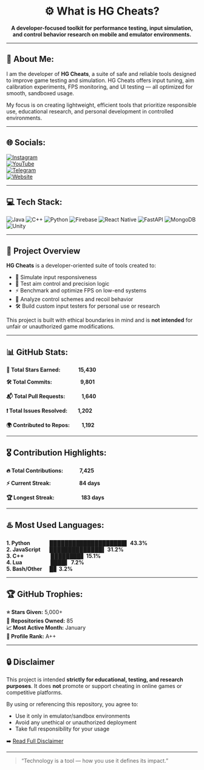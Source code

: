 <h1 align="center">⚙️ What is HG Cheats?</h1>
<p align="center"><b>A developer-focused toolkit for performance testing, input simulation, and control behavior research on mobile and emulator environments.</b></p>

---

## 💫 About Me:
I am the developer of **HG Cheats**, a suite of safe and reliable tools designed to improve game testing and simulation. HG Cheats offers input tuning, aim calibration experiments, FPS monitoring, and UI testing — all optimized for smooth, sandboxed usage.

My focus is on creating lightweight, efficient tools that prioritize responsible use, educational research, and personal development in controlled environments.

---

## 🌐 Socials:
[![Instagram](https://img.shields.io/badge/Instagram-%23E4405F.svg?logo=Instagram&logoColor=white)](https://instagram.com/HGCheatsAdmin)  
[![YouTube](https://img.shields.io/badge/YouTube-%23FF0000.svg?logo=YouTube&logoColor=white)](https://youtube.com/@HGCheatsAdmin)  
[![Telegram](https://img.shields.io/badge/Telegram-2CA5E0?logo=telegram&logoColor=white)](https://t.me/HGCheatsAdmin)  
[![Website](https://img.shields.io/badge/hgcheats.online-000000?logo=google-chrome&logoColor=white)](https://hgcheats.online)

---

## 💻 Tech Stack:
![Java](https://img.shields.io/badge/java-%23ED8B00.svg?style=for-the-badge&logo=openjdk&logoColor=white) 
![C++](https://img.shields.io/badge/c++-%2300599C.svg?style=for-the-badge&logo=c%2B%2B&logoColor=white) 
![Python](https://img.shields.io/badge/python-3670A0?style=for-the-badge&logo=python&logoColor=ffdd54) 
![Firebase](https://img.shields.io/badge/firebase-%23039BE5.svg?style=for-the-badge&logo=firebase) 
![React Native](https://img.shields.io/badge/react_native-%2320232a.svg?style=for-the-badge&logo=react&logoColor=%2361DAFB) 
![FastAPI](https://img.shields.io/badge/FastAPI-005571?style=for-the-badge&logo=fastapi) 
![MongoDB](https://img.shields.io/badge/MongoDB-%234ea94b.svg?style=for-the-badge&logo=mongodb&logoColor=white) 
![Unity](https://img.shields.io/badge/unity-%23000000.svg?style=for-the-badge&logo=unity&logoColor=white)

---

## 🚀 Project Overview

**HG Cheats** is a developer-oriented suite of tools created to:

- 🔄 Simulate input responsiveness
- 🎯 Test aim control and precision logic
- ⚡ Benchmark and optimize FPS on low-end systems
- 🧪 Analyze control schemes and recoil behavior
- 🛠 Build custom input testers for personal use or research

This project is built with ethical boundaries in mind and is **not intended** for unfair or unauthorized game modifications.

---

## 📊 GitHub Stats:

**🌟 Total Stars Earned:**            **15,430**  

**🛠️ Total Commits:**                   **9,801** 

**📬 Total Pull Requests:**           **1,640**

**❗ Total Issues Resolved:**       **1,202**  

**🌍 Contributed to Repos:**        **1,192**  

---

## 🎖️ Contribution Highlights:

**🔥 Total Contributions:**           **7,425**   

**⚡ Current Streak:**                   **84 days**  

**🏆 Longest Streak:**                  **183 days**  

---

## ♨️ Most Used Languages:

**1. Python**               ████████████████████▌ **43.3%**  
**2. JavaScript**        ██████████████▌ **31.2%**  
**3. C++**                   ████████▋ **15.1%**  
**4. Lua**                    ████▍ **7.2%**  
**5. Bash/Other**      █▊ **3.2%**  

---

## 🏆 GitHub Trophies:
**⭐ Stars Given:** 5,000+  
**🧠 Repositories Owned:** 85  
**📈 Most Active Month:** January  
**🎯 Profile Rank:** A++

---

## 🔒 Disclaimer

This project is intended **strictly for educational, testing, and research purposes**. It does **not** promote or support cheating in online games or competitive platforms.

By using or referencing this repository, you agree to:
- Use it only in emulator/sandbox environments
- Avoid any unethical or unauthorized deployment
- Take full responsibility for your usage

➡️ [Read Full Disclaimer](https://github.com/HGCHEATS/DISCLAIMER)

---

> “Technology is a tool — how you use it defines its impact.”
